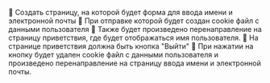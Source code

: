 📌 Создать страницу, на которой будет форма для ввода имени
и электронной почты
📌 При отправке которой будет создан cookie файл с данными
пользователя
📌 Также будет произведено перенаправление на страницу
приветствия, где будет отображаться имя пользователя.
📌 На странице приветствия должна быть кнопка "Выйти"
📌 При нажатии на кнопку будет удален cookie файл с данными
пользователя и произведено перенаправление на страницу
ввода имени и электронной почты.